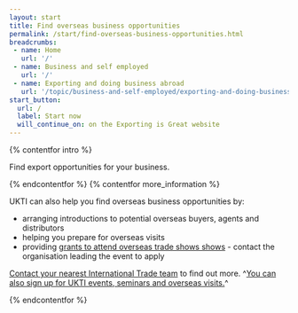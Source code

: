 ```yaml
---
layout: start
title: Find overseas business opportunities
permalink: /start/find-overseas-business-opportunities.html
breadcrumbs:
 - name: Home
   url: '/'
 - name: Business and self employed
   url: '/'
 - name: Exporting and doing business abroad
   url: '/topic/business-and-self-employed/exporting-and-doing-business-abroad.html'
start_button:
  url: /
  label: Start now
  will_continue_on: on the Exporting is Great website
---
```

{% contentfor intro %}

Find export opportunities for your business.

{% endcontentfor %}
{% contentfor more_information %}

UKTI can also help you find overseas business opportunities by:

- arranging introductions to potential overseas buyers, agents and distributors
- helping you prepare for overseas visits
- providing [grants to attend overseas trade shows shows](https://www.gov.uk/government/uploads/system/uploads/attachment_data/file/482753/TAP_Programme_2015-16_full_year_03_Dec_2015.xlsx) - contact the organisation leading the event to apply

[Contact your nearest International Trade team](http://www.uktiofficefinder.ukti.gov.uk/contactSearch.html) to find out more. 
^[You can also sign up for UKTI events, seminars and overseas visits.](https://www.events.ukti.gov.uk)^

{% endcontentfor %}
